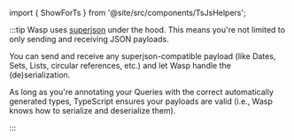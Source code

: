 import { ShowForTs } from '@site/src/components/TsJsHelpers';

:::tip
Wasp uses [superjson](https://github.com/blitz-js/superjson) under the hood.
This means you're not limited to only sending and receiving JSON payloads.

You can send and receive any superjson-compatible payload (like Dates, Sets, Lists, circular references, etc.) and let Wasp handle the (de)serialization.

<ShowForTs>
  As long as you're annotating your Queries with the correct automatically generated types, TypeScript ensures your payloads are valid (i.e., Wasp knows how to serialize and deserialize them).
</ShowForTs>

:::
